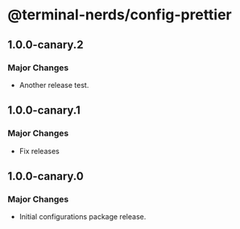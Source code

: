 # @terminal-nerds/config-prettier

## 1.0.0-canary.2

### Major Changes

- Another release test.

## 1.0.0-canary.1

### Major Changes

- Fix releases

## 1.0.0-canary.0

### Major Changes

- Initial configurations package release.
